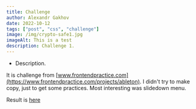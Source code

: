 ```yaml
---
title: Challenge
author: Alexandr Gakhov
date: 2022-10-12
tags: ["post", "css", "challenge"]
image: /img/crypto-safe1.jpg
imageAlt: This is a test
description: Challenge 1.
---
```


- Description.

It is challenge from [www.frontendpractice.com](https://www.frontendpractice.com/projects/ableton).
I didn't try to make copy, just to get some practices. Most interesting was slidedown menu.

Result is [here](/challenge/ableton)
